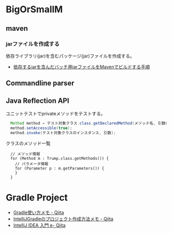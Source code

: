 # BigOrSmallM

## maven
### jarファイルを作成する

依存ライブラリ(jar)を含むパッケージ(jar)ファイルを作成する。

- [依存するjarを含んだバッチ用jarファイルをMavenでビルドする手順](http://takemikami.com/archives/1419/)

## Commandline parser

## Java Reflection API
ユニットテストでprivateメソッドをテストする。
```Java
  Method method = テスト対象クラス.class.getDeclaredMethod(メソッド名, 引数の型);
  method.setAccessible(true);
  method.invoke(テスト対象クラスのインスタンス, 引数);
```
クラスのメソッド一覧
```
  // メソッド情報
  for (Method m : Trump.class.getMethods()) {
    // パラメータ情報
    for (Parameter p : m.getParameters()) {
    }
  }
```
# Gradle Project
- [Gradle使い方メモ - Qiita](http://qiita.com/opengl-8080/items/4c1aa85b4737bd362d9e)
- [IntelliJGradleのプロジェクト作成方法メモ - Qiita](http://qiita.com/WK6_8B/items/77f3b49fc0b7d4c4ff27)
- [IntelliJ IDEA 入門 e- Qiita](http://qiita.com/opengl-8080/items/108102d692b49f804dbd)
